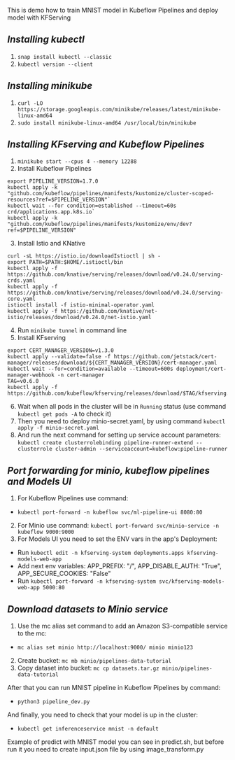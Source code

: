 This is demo how to train MNIST model in Kubeflow Pipelines and deploy model with KFServing

## _Installing kubectl_
1. `snap install kubectl --classic`
2. `kubectl version --client`

## _Installing minikube_
1. `curl -LO https://storage.googleapis.com/minikube/releases/latest/minikube-linux-amd64`
2. `sudo install minikube-linux-amd64 /usr/local/bin/minikube`

## _Installing KFserving and Kubeflow Pipelines_
1. `minikube start --cpus 4 --memory 12288`
2. Install Kubeflow Pipelines
```
export PIPELINE_VERSION=1.7.0
kubectl apply -k "github.com/kubeflow/pipelines/manifests/kustomize/cluster-scoped-resources?ref=$PIPELINE_VERSION"`
kubectl wait --for condition=established --timeout=60s crd/applications.app.k8s.io`
kubectl apply -k "github.com/kubeflow/pipelines/manifests/kustomize/env/dev?ref=$PIPELINE_VERSION"
```
3. Install Istio and KNative
```
curl -sL https://istio.io/downloadIstioctl | sh -
export PATH=$PATH:$HOME/.istioctl/bin
kubectl apply -f https://github.com/knative/serving/releases/download/v0.24.0/serving-crds.yaml
kubectl apply -f https://github.com/knative/serving/releases/download/v0.24.0/serving-core.yaml
istioctl install -f istio-minimal-operator.yaml
kubectl apply -f https://github.com/knative/net-istio/releases/download/v0.24.0/net-istio.yaml
```
4. Run `minikube tunnel` in command line
5. Install KFserving
```
export CERT_MANAGER_VERSION=v1.3.0
kubectl apply --validate=false -f https://github.com/jetstack/cert-manager/releases/download/${CERT_MANAGER_VERSION}/cert-manager.yaml
kubectl wait --for=condition=available --timeout=600s deployment/cert-manager-webhook -n cert-manager
TAG=v0.6.0
kubectl apply -f https://github.com/kubeflow/kfserving/releases/download/$TAG/kfserving.yaml
```
6. Wait when all pods in the cluster will be in `Running` status (use command `kubectl get pods -A` to check it)
7. Then you need to deploy minio-secret.yaml, by using command `kubectl apply -f minio-secret.yaml`
8. And run the next command for setting up service account parameters: `kubectl create clusterrolebinding pipeline-runner-extend --clusterrole cluster-admin --serviceaccount=kubeflow:pipeline-runner`

## _Port forwarding for minio, kubeflow pipelines and Models UI_
1. For Kubeflow Pipelines use command:
- `kubectl port-forward -n kubeflow svc/ml-pipeline-ui 8080:80`
2. For Minio use command:
`kubectl port-forward svc/minio-service -n kubeflow 9000:9000`
3. For Models UI you need to set the ENV vars in the app's Deployment:
- Run `kubectl edit -n kfserving-system deployments.apps kfserving-models-web-app`
- Add next env variables: APP_PREFIX: "/", APP_DISABLE_AUTH: "True", APP_SECURE_COOKIES: "False"
- Run `kubectl port-forward -n kfserving-system svc/kfserving-models-web-app 5000:80`

## _Download datasets to Minio service_
1. Use the mc alias set command to add an Amazon S3-compatible service to the mc: 
- `mc alias set minio http://localhost:9000/ minio minio123`
2. Create bucket: `mc mb minio/pipelines-data-tutorial`
3. Copy dataset into bucket: `mc cp datasets.tar.gz minio/pipelines-data-tutorial`

After that you can run MNIST pipeline in Kubeflow Pipelines by command:
- `python3 pipeline_dev.py`

And finally, you need to check that your model is up in the cluster:
- `kubectl get inferenceservice mnist -n default`

Example of predict with MNIST model you can see in predict.sh, but before run it you need to create input.json file by using image_transform.py


